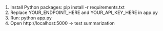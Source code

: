 1. Install Python packages: pip install -r requirements.txt
2. Replace YOUR_ENDPOINT_HERE and YOUR_API_KEY_HERE in app.py
3. Run: python app.py
4. Open http://localhost:5000 → test summarization
